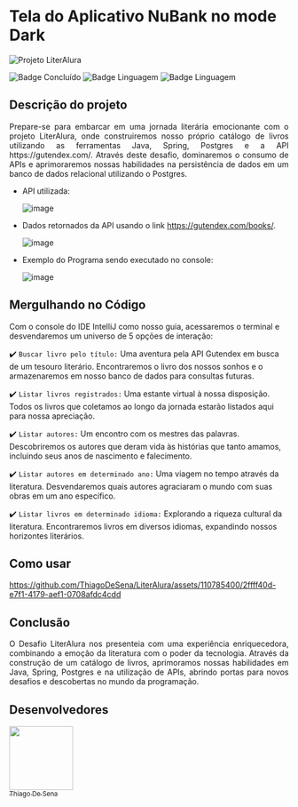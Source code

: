 # Tela do Aplicativo NuBank no mode Dark
![Projeto LiterAlura](https://github.com/ThiagoDeSena/LiterAlura/assets/110785400/dd1e5ef9-ae36-4014-bc6e-fe40084720fc)

![Badge Concluído](http://img.shields.io/static/v1?label=STATUS&message=CONCLUÍDO&color=GREEN&style=for-the-badge)
![Badge Linguagem](http://img.shields.io/static/v1?label=LINGUAGEM&message=JAVA&color=orange&style=for-the-badge)
![Badge Linguagem](http://img.shields.io/static/v1?label=API&message=gutendex&color=blue&style=for-the-badge)

## Descrição do projeto 

<p align="justify">
Prepare-se para embarcar em uma jornada literária emocionante com o projeto LiterAlura, onde construiremos nosso próprio catálogo de livros
utilizando as ferramentas Java, Spring, Postgres e a API https://gutendex.com/. Através deste desafio, dominaremos o consumo de APIs e aprimoraremos nossas 
habilidades na persistência de dados em um banco de dados relacional utilizando o Postgres.

- API utilizada:

  ![image](https://github.com/ThiagoDeSena/LiterAlura/assets/110785400/8021229b-0ad0-4e9c-b413-93a69063e3a7)

- Dados retornados da API usando o link https://gutendex.com/books/.

  ![image](https://github.com/ThiagoDeSena/LiterAlura/assets/110785400/86f841c2-43ae-4418-bbee-9a0a87f49237)


- Exemplo do Programa sendo executado no console:

  ![image](https://github.com/ThiagoDeSena/LiterAlura/assets/110785400/f75fa61c-0c8a-49ae-a17a-89cb9905180d)

</p>


## Mergulhando no Código

Com o console do IDE IntelliJ como nosso guia, acessaremos o terminal e desvendaremos um universo de 5 opções de interação:

:heavy_check_mark: `Buscar livro pelo título:` Uma aventura pela API Gutendex em busca de um tesouro literário. Encontraremos o 
livro dos nossos sonhos e o armazenaremos em nosso banco de dados para consultas futuras. 

:heavy_check_mark: `Listar livros registrados:`  Uma estante virtual à nossa disposição. Todos os livros que coletamos ao longo 
da jornada estarão listados aqui para nossa apreciação.

:heavy_check_mark: `Listar autores:`  Um encontro com os mestres das palavras. Descobriremos os autores que deram vida às histórias 
que tanto amamos, incluindo seus anos de nascimento e falecimento.

:heavy_check_mark: `Listar autores em determinado ano:` Uma viagem no tempo através da literatura. Desvendaremos quais autores 
agraciaram o mundo com suas obras em um ano específico.

:heavy_check_mark: `Listar livros em determinado idioma:` Explorando a riqueza cultural da literatura. Encontraremos livros em diversos 
idiomas, expandindo nossos horizontes literários.

## Como usar

https://github.com/ThiagoDeSena/LiterAlura/assets/110785400/2ffff40d-e7f1-4179-aef1-0708afdc4cdd


## Conclusão

<p align="justify">
O Desafio LiterAlura nos presenteia com uma experiência enriquecedora, combinando a emoção da literatura com o poder da tecnologia. 
Através da construção de um catálogo de livros, aprimoramos nossas habilidades em Java, Spring, Postgres e na utilização de APIs, 
abrindo portas para novos desafios e descobertas no mundo da programação.
</p>


## Desenvolvedores

[<img src="https://avatars.githubusercontent.com/u/110785400?v=4" width=115><br><sub>Thiago De Sena</sub>](https://www.linkedin.com/in/thiago-de-sena-ab5b09179/)


